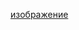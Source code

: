 [изображение](https://github.com/dddtgffddgg/C_Plus_Labs/assets/115697740/f8fc08b6-a9d1-4e18-a97c-e4153e54f72d)
